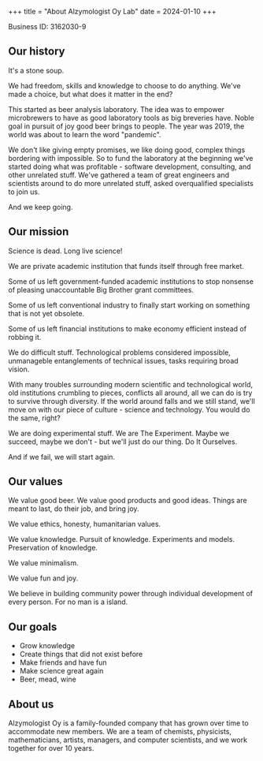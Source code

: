 +++
title = "About Alzymologist Oy Lab"
date = 2024-01-10
+++

Business ID: 3162030-9

## Our history

It's a stone soup.

We had freedom, skills and knowledge to choose to do anything. We've made a choice, but what does it matter in the end?

This started as beer analysis laboratory. The idea was to empower microbrewers to have as good laboratory tools as big breveries have. Noble goal in pursuit of joy good beer brings to people. The year was 2019, the world was about to learn the word "pandemic".

We don't like giving empty promises, we like doing good, complex things bordering with impossible. So to fund the laboratory at the beginning we've started doing what was profitable - software development, consulting, and other unrelated stuff. We've gathered a team of great engineers and scientists around to do more unrelated stuff, asked overqualified specialists to join us.

And we keep going.

## Our mission

Science is dead. Long live science!

We are private academic institution that funds itself through free market.

Some of us left government-funded academic institutions to stop nonsense of pleasing unaccountable Big Brother grant committees.

Some of us left conventional industry to finally start working on something that is not yet obsolete.

Some of us left financial institutions to make economy efficient instead of robbing it.

We do difficult stuff. Technological problems considered impossible, unmanageble entanglements of technical issues, tasks requiring broad vision.

With many troubles surrounding modern scientific and technological world, old institutions crumbling to pieces, conflicts all around, all we can do is try to survive through diversity. If the world around falls and we still stand, we'll move on with our piece of culture - science and technology. You would do the same, right?

We are doing experimental stuff. We are The Experiment. Maybe we succeed, maybe we don't - but we'll just do our thing. Do It Ourselves.

And if we fail, we will start again.

## Our values

We value good beer. We value good products and good ideas. Things are meant to last, do their job, and bring joy.

We value ethics, honesty, humanitarian values.

We value knowledge. Pursuit of knowledge. Experiments and models. Preservation of knowledge.

We value minimalism.

We value fun and joy.

We believe in building community power through individual development of every person. For no man is a island.

## Our goals

* Grow knowledge
* Create things that did not exist before
* Make friends and have fun
* Make science great again
* Beer, mead, wine

## About us

Alzymologist Oy is a family-founded company that has grown over time to accommodate new members. We are a team of chemists, physicists, mathematicians, artists, managers, and computer scientists, and we work together for over 10 years.

